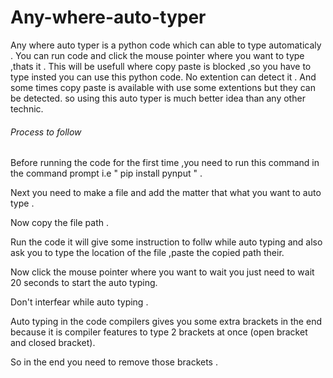 # Any-where-auto-typer
Any where auto typer is a python code which can able to type automaticaly . You can run code  and click the mouse pointer where you want to type ,thats it . This will be usefull where copy paste is blocked ,so you have to type insted you can  use this python code. No extention can detect it . And some times copy paste is available with use some extentions  but they can be detected. so using this auto typer is much better idea than any other technic.

###### Process to follow ######

Before running the code for the first time ,you need to run  this command in the command prompt i.e " pip install pynput " .

Next you need to make a file and add the matter that what you want to auto type .

Now copy the file path .

Run the code it will give some instruction to follw while auto typing and also ask you to type the location of the file ,paste the copied path their.

Now  click the mouse pointer where you want to wait you just need to wait 20 seconds to start the auto typing.

Don't interfear while auto typing .

Auto typing in the code compilers gives you some extra brackets in the end because it is compiler features to type 2 brackets at once (open bracket and closed bracket).

So in the end you need to remove those brackets .
